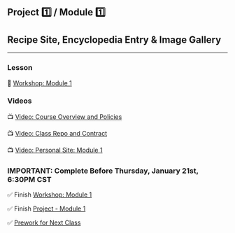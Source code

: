## Project 1️⃣ / Module 1️⃣
## Recipe Site, Encyclopedia Entry & Image Gallery

<hr/>

### Lesson
🔗 [Workshop: Module 1](https://learn.fullstackacademy.com/workshop/5e2a093f2e420300043d3add/landing)

### Videos
📺 [Video: Course Overview and Policies](https://youtu.be/A8wbYuMMc5I)

📺 [Video: Class Repo and Contract](https://youtu.be/gDNpJd5wTk8)

📺 [Video: Personal Site: Module 1](https://youtu.be/p59oaCCKsqI)

### **IMPORTANT: Complete Before Thursday, January 21st, 6:30PM CST**
✅ Finish [Workshop: Module 1](https://learn.fullstackacademy.com/workshop/5e2a093f2e420300043d3add/landing)

✅ Finish [Project - Module 1](https://learn.fullstackacademy.com/workshop/5e29d2cd1f75040004050af8/content/5e2b04111d3259000442027b/text)

✅ [Prework for Next Class](https://learn.fullstackacademy.com/workshop/5e2f027bf06d2e0004f1ff7d/content/5e2f027bf06d2e0004f1ff84/text)
